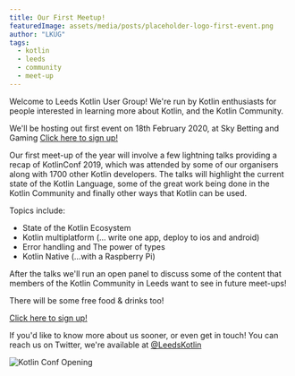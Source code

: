 ```yaml
---
title: Our First Meetup!
featuredImage: assets/media/posts/placeholder-logo-first-event.png
author: "LKUG"
tags:
  - kotlin
  - leeds
  - community
  - meet-up
---
```


Welcome to Leeds Kotlin User Group! We're run by Kotlin enthusiasts for people interested in learning more about Kotlin, and the Kotlin Community. 

We'll be hosting out first event on 18th February 2020, at Sky Betting and Gaming [Click here to sign up!](https://ti.to/leeds-kotlin-user-group/leeds-kotlin-user-group-1st-meetup)

Our first meet-up of the year will involve a few lightning talks providing a recap of KotlinConf 2019, which was attended by some of our organisers along with 1700 other Kotlin developers. The talks will highlight the current state of the Kotlin Language, some of the great work being done in the Kotlin Community and finally other ways that Kotlin can be used.

Topics include:
* State of the Kotlin Ecosystem
* Kotlin multiplatform (... write one app, deploy to ios and android)
* Error handling and The power of types
* Kotlin Native (...with a Raspberry Pi)

After the talks we'll run an open panel to discuss some of the content that members of the Kotlin Community in Leeds want to see in future meet-ups! 

There will be some free food & drinks too!

<a href="https://ti.to/leeds-kotlin-user-group/leeds-kotlin-user-group-1st-meetup">Click here to sign up!</a>

If you'd like to know more about us sooner, or even get in touch! You can reach us on Twitter, we're available at [@LeedsKotlin](https://twitter.com/LeedsKotlin)

<img src="/assets/media/kotlinconf/kotlin-conf-hall1.jpeg"
     alt="Kotlin Conf Opening"
     style="max-width:100%;" />

